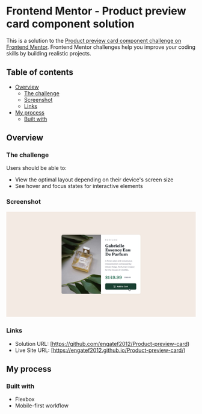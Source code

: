 # Frontend Mentor - Product preview card component solution

This is a solution to the [Product preview card component challenge on Frontend Mentor](https://www.frontendmentor.io/challenges/product-preview-card-component-GO7UmttRfa). Frontend Mentor challenges help you improve your coding skills by building realistic projects. 

## Table of contents

- [Overview](#overview)
  - [The challenge](#the-challenge)
  - [Screenshot](#screenshot)
  - [Links](#links)
- [My process](#my-process)
  - [Built with](#built-with)

## Overview

### The challenge

Users should be able to:

- View the optimal layout depending on their device's screen size
- See hover and focus states for interactive elements

### Screenshot

![](design/active-states.jpg)

### Links

- Solution URL: [https://github.com/engatef2012/Product-preview-card)
- Live Site URL: [https://engatef2012.github.io/Product-preview-card/)

## My process

### Built with
- Flexbox
- Mobile-first workflow
